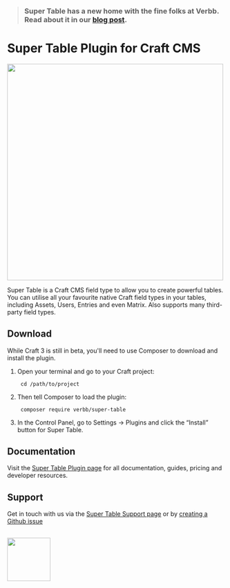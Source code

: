 > 
> ### Super Table has a new home with the fine folks at Verbb. Read about it in our [blog post](https://verbb.io/blog/welcome-to-verbb).
>

# Super Table Plugin for Craft CMS

<img width="500" src="https://verbb.io/uploads/plugins/super-table/_800x455_crop_center-center/super-table-social-card.png">

Super Table is a Craft CMS field type to allow you to create powerful tables. You can utilise all your favourite native Craft field types in your tables, including Assets, Users, Entries and even Matrix. Also supports many third-party field types.

## Download

While Craft 3 is still in beta, you'll need to use Composer to download and install the plugin.

1. Open your terminal and go to your Craft project:

        cd /path/to/project

2. Then tell Composer to load the plugin:

        composer require verbb/super-table

3. In the Control Panel, go to Settings → Plugins and click the “Install” button for Super Table.

## Documentation

Visit the [Super Table Plugin page](https://verbb.io/craft-plugins/super-table) for all documentation, guides, pricing and developer resources.

## Support

Get in touch with us via the [Super Table Support page](https://verbb.io/craft-plugins/super-table/support) or by [creating a Github issue](/verbb/super-table/issues)

<h2></h2>

<a href="https://verbb.io" target="_blank">
  <img width="100" src="https://verbb.io/assets/img/verbb-pill.svg">
</a>
